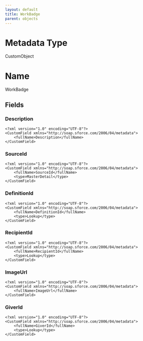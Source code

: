 ```yaml
---
layout: default
title: WorkBadge
parent: objects
---
```

# Metadata Type
CustomObject

# Name
WorkBadge
## Fields
### Description

```
<?xml version="1.0" encoding="UTF-8"?>
<CustomField xmlns="http://soap.sforce.com/2006/04/metadata">
    <fullName>Description</fullName>
</CustomField>
```
### SourceId

```
<?xml version="1.0" encoding="UTF-8"?>
<CustomField xmlns="http://soap.sforce.com/2006/04/metadata">
    <fullName>SourceId</fullName>
    <type>MasterDetail</type>
</CustomField>
```
### DefinitionId

```
<?xml version="1.0" encoding="UTF-8"?>
<CustomField xmlns="http://soap.sforce.com/2006/04/metadata">
    <fullName>DefinitionId</fullName>
    <type>Lookup</type>
</CustomField>
```
### RecipientId

```
<?xml version="1.0" encoding="UTF-8"?>
<CustomField xmlns="http://soap.sforce.com/2006/04/metadata">
    <fullName>RecipientId</fullName>
    <type>Lookup</type>
</CustomField>
```
### ImageUrl

```
<?xml version="1.0" encoding="UTF-8"?>
<CustomField xmlns="http://soap.sforce.com/2006/04/metadata">
    <fullName>ImageUrl</fullName>
</CustomField>
```
### GiverId

```
<?xml version="1.0" encoding="UTF-8"?>
<CustomField xmlns="http://soap.sforce.com/2006/04/metadata">
    <fullName>GiverId</fullName>
    <type>Lookup</type>
</CustomField>
```
